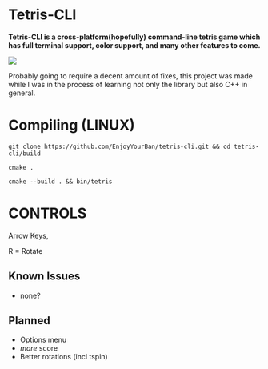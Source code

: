 # Tetris-CLI
<b>Tetris-CLI is a cross-platform(hopefully) command-line tetris game which has full terminal support, color support, and many other features to come.</b>

![](https://i.imgur.com/sMEzl3b.png)

Probably going to require a decent amount of fixes, this project was made while I was in the process of learning not only the library but also C++ in general.

# Compiling (LINUX)
`git clone https://github.com/EnjoyYourBan/tetris-cli.git && cd tetris-cli/build`

`cmake .`

`cmake --build . && bin/tetris`

# CONTROLS
Arrow Keys,

R = Rotate

## Known Issues
- none?

## Planned
- Options menu
- *more* score
- Better rotations (incl tspin) 